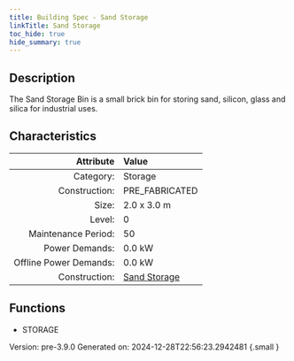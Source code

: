 ```yaml
---
title: Building Spec - Sand Storage
linkTitle: Sand Storage
toc_hide: true
hide_summary: true
---
```


## Description
The Sand Storage Bin is a small brick bin for storing sand, silicon, glass and silica for industrial uses.

## Characteristics

| Attribute      | Value |
|--------:|:------|
|Category:|Storage|
|Construction:|PRE_FABRICATED|
|Size:|2.0 x 3.0 m|
|Level:|0|
|Maintenance Period:|50|
|Power Demands:|0.0 kW|
|Offline Power Demands:|0.0 kW|
|Construction:|[Sand Storage](/docs/definitions/construction/sand-storage)|

## Functions
      
- STORAGE




Version: pre-3.9.0 Generated on: 2024-12-28T22:56:23.2942481
{.small }
